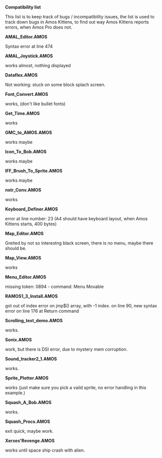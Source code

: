 **Compatibility list**

This list is to keep track of bugs / incompatibility issues, 
the list is used to track down bugs in Amos Kittens, 
to find out way Amos Kittens reports errors, when Amos Pro does not.

**AMAL_Editor.AMOS**

Syntax error at line 474

**AMAL_Joystick.AMOS**

works almost, nothing displayed

**Dataflex.AMOS**

Not working: stuck on some block splach screen.

**Font_Convert.AMOS**

works, (don't like bullet fonts)

**Get_Time.AMOS**

works

**GMC_to_AMOS.AMOS**

works maybe

**Icon_To_Bob.AMOS**

works maybe

**IFF_Brush_To_Sprite.AMOS**

works maybe

**nstr_Conv.AMOS**

works

**Keyboard_Definer.AMOS**

error at line number: 23
(A4 should have keyboard layout, when Amos Kittens starts, 400 bytes)

**Map_Editor.AMOS**

Greited by not so interestng black screen, 
there is no menu, maybe there should be.

**Map_View.AMOS**

works

**Menu_Editor.AMOS**

missing token: 0894 - command: Menu Movable

**RAMOS1_3_Install.AMOS**

got out of index error on jmp$() array, with -1 index.
on line 90, new syntax error on line 176 at Return command

**Scrolling_text_demo.AMOS**

works.

**Sonix.AMOS**

work, but there is DSI error, due to mystery mem corruption.

**Sound_tracker2_1.AMOS**

works.

**Sprite_Plotter.AMOS**

works (just make sure you pick a vaild sprite, no error handling in this example.)

**Squash_A_Bob.AMOS**

works.

**Squash_Procs.AMOS**

exit quick, maybe work.

**Xerxes'Revenge.AMOS**

works until space ship crash with alien.
